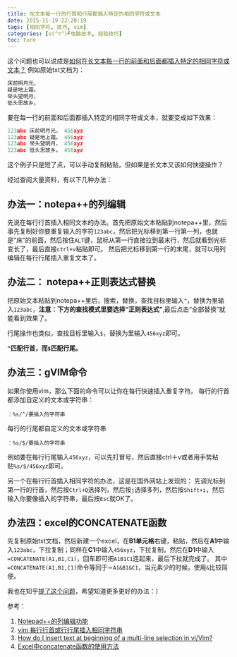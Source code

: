 ```yaml
---
title: 在文本每一行的行首和行尾都插入特定的相同字符或文本
date: 2015-11-19 22:20:19
tags: [相同字符, 技巧, vim]
categories: [o(^▽^)┛电脑技术, 经验技巧]
toc: ture
---
```


这个问题也可以说成是[如何在长文本每一行的前面和后面都插入特定的相同字符或文本？][1]
例如原始txt文档为：
``` c
床前明月光，
疑是地上霜。
举头望明月，
低头思故乡。
```
要在每一行的前面和后面都插入特定的相同字符或文本，就要变成如下效果：
``` c
123abc 床前明月光， 456xyz
123abc 疑是地上霜。 456xyz
123abc 举头望明月， 456xyz
123abc 低头思故乡。 456xyz
```
这个例子只是短了点，可以手动复制粘贴，但如果是长文本又该如何快捷操作？

经过查阅大量资料，有以下几种办法：
<!--more-->
## 办法一：notepa++的列编辑
先说在每行行首插入相同文本的办法。首先把原始文本粘贴到notepa++里，然后事先复制好你要重复输入的字符`123abc`，然后把光标移到第一行第一列，也就是“床”的前面，然后按住`ALT`键，鼠标从第一行直接拉到最末行，然后就看到光标变长了，最后直接`ctrl+v`粘贴即可。
然后把光标移到第一行的末尾，就可以用列编辑在每行行尾插入重复文本了。
## 办法二： notepa++正则表达式替换
把原始文本粘贴到notepa++里后，搜索，替换，查找目标里输入`^`，替换为里输入`123abc`，**注意：下方的查找模式里要选择“正则表达式”**,最后点击“全部替换”就能看到效果了。

行尾操作也类似，查找目标里输入`$`，替换为里输入`456xyz`即可。

**`^`匹配行首，而`$`匹配行尾。** 
## 办法三：gVIM命令
如果你使用vim，那么下面的命令可以让你在每行快速插入重复字符。
每行的行首都添加自定义的文本或字符串：
``` vim
：%s/^/要插入的字符串
```
每行的行尾都自定义的文本或字符串
``` vim
：%s/$/要插入的字符串
```
例如要在每行行尾输入`456xyz`，可以先打冒号，然后直接ctrl＋v或者用手势粘贴`%s/$/456xyz`即可。

另一个在每行行首插入相同字符的办法，这是在国外网站上发现的：
先调光标到第一行的行首，然后按`Ctrl+Q`选择列，然后按`j`选择多列，然后按`Shift+i`，然后输入你要像插入的字符串，最后按`Esc`就OK了。

## 办法四：excel的CONCATENATE函数
先复制原始txt文档，然后新建一个excel，在**B1单元格**右键，粘贴，然后在**A1**中输入`123abc`，下拉复制；同样在**C1**中输入`456xyz`，下拉复制。然后在**D1**中输入`=CONCATENATE(A1,B1,C1)`，回车即可把`A1B1C1`连起来，最后下拉就完成了。
其中`=CONCATENATE(A1,B1,C1)`命令等同于`＝A1&B1&C1`，当元素少的时候，使用`&`比较简便。

我也在知乎[提了这个问题][2]，希望知道更多更好的办法：）

参考：

 1. [Notepad++的列编辑功能][3]
 2. [vim 每行行首或行行尾插入相同字符串][4]
 3. [How do I insert text at beginning of a multi-line selection in vi/Vim?][5]
 4. [Excel中concatenate函数的使用方法][6]


  [1]: http://www.v2ex.com/t/237058
  [2]: http://www.zhihu.com/question/37708379
  [3]: http://www.crifan.com/files/doc/docbook/rec_soft_npp/release/htmls/npp_func_column_mode.html
  [4]: http://blog.sina.com.cn/s/blog_544f18310100yenj.html
  [5]: http://stackoverflow.com/questions/253380/how-do-i-insert-text-at-beginning-of-a-multi-line-selection-in-vi-vim
  [6]: http://jingyan.baidu.com/article/76a7e409b61726fc3b6e15ba.html